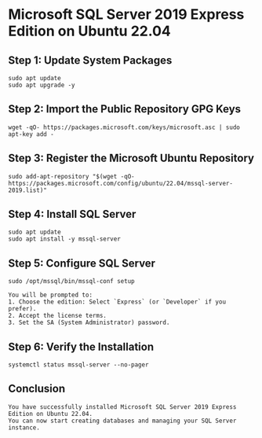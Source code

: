# Microsoft SQL Server 2019 Express Edition on Ubuntu 22.04

## Step 1: Update System Packages
		
	sudo apt update
	sudo apt upgrade -y


## Step 2: Import the Public Repository GPG Keys

	wget -qO- https://packages.microsoft.com/keys/microsoft.asc | sudo apt-key add -


## Step 3: Register the Microsoft Ubuntu Repository


	sudo add-apt-repository "$(wget -qO- https://packages.microsoft.com/config/ubuntu/22.04/mssql-server-2019.list)"

## Step 4: Install SQL Server


	sudo apt update
	sudo apt install -y mssql-server

## Step 5: Configure SQL Server

	sudo /opt/mssql/bin/mssql-conf setup

	You will be prompted to:
	1. Choose the edition: Select `Express` (or `Developer` if you prefer).
	2. Accept the license terms.
	3. Set the SA (System Administrator) password.

## Step 6: Verify the Installation


	systemctl status mssql-server --no-pager


## Conclusion
	You have successfully installed Microsoft SQL Server 2019 Express Edition on Ubuntu 22.04. 
	You can now start creating databases and managing your SQL Server instance.